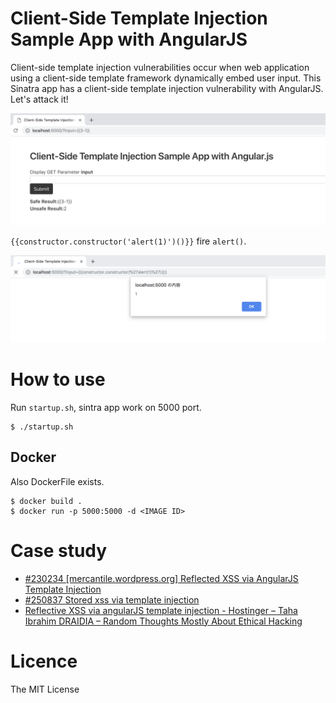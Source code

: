 # Client-Side Template Injection Sample App with AngularJS
Client-side template injection vulnerabilities occur when web application using a client-side template framework dynamically embed user input. 
This Sinatra app has a client-side template injection vulnerability with AngularJS. Let's attack it!

![img](./screenshots/screenshot.png)

`{{constructor.constructor('alert(1)')()}}` fire `alert()`.

![img2](./screenshots/screenshot2.png)

# How to use
Run `startup.sh`, sintra app work on 5000 port.

```
$ ./startup.sh
```

## Docker
Also DockerFile exists.

```
$ docker build . 
$ docker run -p 5000:5000 -d <IMAGE ID>
```

# Case study
- [#230234 [mercantile.wordpress.org] Reflected XSS via AngularJS Template Injection](https://hackerone.com/reports/230234)
- [#250837 Stored xss via template injection](https://hackerone.com/reports/250837)
- [Reflective XSS via angularJS template injection - Hostinger – Taha Ibrahim DRAIDIA – Random Thoughts Mostly About Ethical Hacking](https://blog.ibrahimdraidia.com/xss-via-angularjs-template-injection_hostinger/)


# Licence
The MIT License
